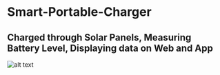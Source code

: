 # Smart-Portable-Charger 
## Charged through Solar Panels, Measuring Battery Level, Displaying data on Web and App

![alt text](https://github.com/[claudia-000]/[Smart-Portable-Charger]/blob/[main]/Poster_Smart_Portable_Charger.pdf?raw=true)


